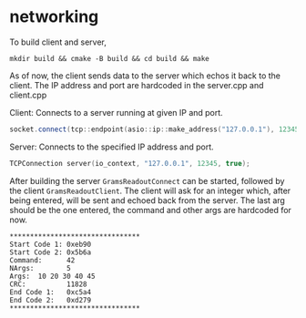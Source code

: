 # networking

To build client and server,
```
mkdir build && cmake -B build && cd build && make
```

As of now, the client sends data to the server which 
echos it back to the client. The IP address and port 
are hardcoded in the server.cpp and client.cpp

Client:
Connects to a server running at given IP and port.
```c++
socket.connect(tcp::endpoint(asio::ip::make_address("127.0.0.1"), 12345));
```

Server: 
Connects to the specified IP address and port.
```c++
TCPConnection server(io_context, "127.0.0.1", 12345, true);
```

After building the server `GramsReadoutConnect` can be started, 
followed by the client `GramsReadoutClient`. The client will 
ask for an integer which, after being entered, will be sent 
and echoed back from the server. The last arg should be the
one entered, the command and other args are hardcoded for now.

```
********************************
Start Code 1: 0xeb90 
Start Code 2: 0x5b6a 
Command:      42 
NArgs:        5 
Args:  10 20 30 40 45
CRC:          11828 
End Code 1:   0xc5a4 
End Code 2:   0xd279
********************************
```